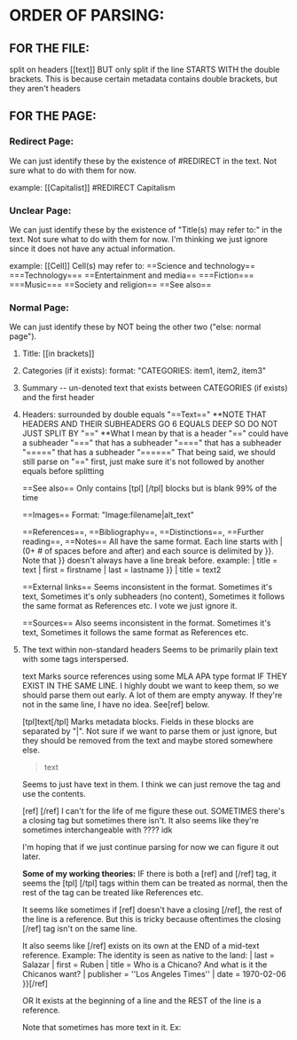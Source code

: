

# ORDER OF PARSING:

## FOR THE FILE:

split on headers [[text]]
BUT only split if the line STARTS WITH the double brackets.
This is because certain metadata contains double brackets,
but they aren't headers


## FOR THE PAGE:

### Redirect Page:
We can just identify these by the existence of #REDIRECT in the text.
Not sure what to do with them for now.

example:
    [[Capitalist]]
    #REDIRECT Capitalism

### Unclear Page:
We can just identify these by the existence of "Title(s) may refer to:" in the text.
Not sure what to do with them for now. I'm thinking we just ignore since it does not
have any actual information.

example:
    [[Cell]]
    Cell(s) may refer to:
    ==Science and technology==
    ===Technology===
    ==Entertainment and media==
    ===Fiction===
    ===Music===
    ==Society and religion==
    ==See also==

### Normal Page:
We can just identify these by NOT being the other two ("else: normal page").

1. Title: [[in brackets]]

2. Categories (if it exists): format: "CATEGORIES: item1, item2, item3"

3. Summary -- un-denoted text that exists between CATEGORIES (if exists) and the first header

4. Headers: surrounded by double equals "==Text=="
    **NOTE THAT HEADERS AND THEIR SUBHEADERS GO 6 EQUALS DEEP SO DO NOT JUST SPLIT BY "=="
        **What I mean by that is a header "==" could have a subheader "===" that
            has a subheader "====" that has a subheader "=====" that has a subheader "======"
        That being said, we should still parse on "==" first,
            just make sure it's not followed by another equals before splitting

    ==See also==
    Only contains [tpl] [/tpl] blocks but is blank 99% of the time

    ==Images==
    Format: "Image:filename|alt_text"

    ==References==, ==Bibliography==, ==Distinctions==, ==Further reading==, ==Notes==
    All have the same format.
    Each line starts with | (0+ # of spaces before and after)
        and each source is delimited by }}.
        Note that }} doesn't always have a line break before.
        example:
        | title = text
        | first = firstname | last = lastname
        }}
        | title = text2

    ==External links==
    Seems inconsistent in the format.
    Sometimes it's text,
    Sometimes it's only subheaders (no content),
    Sometimes it follows the same format as References etc.
    I vote we just ignore it.

    ==Sources==
    Also seems inconsistent in the format.
    Sometimes it's text,
    Sometimes it follows the same format as References etc.

5.  The text within non-standard headers
    Seems to be primarily plain text with some tags interspersed.
    
    <ref>text</ref>
    Marks source references using some MLA APA type format
    IF THEY EXIST IN THE SAME LINE. I highly doubt we want to keep them,
    so we should parse them out early. A lot of them are empty anyway.
    If they're not in the same line, I have no idea. See[ref] below.
    
    [tpl]text[/tpl]
    Marks metadata blocks. Fields in these blocks
    are separated by "|". Not sure if we want to parse them
    or just ignore, but they should be removed from the text and maybe
    stored somewhere else.
    
    <blockquote>text</blockquote>
    Seems to just have text in them.
    I think we can just remove the tag and use the contents.
    
    [ref] [/ref]
    I can't for the life of me figure these out.
    SOMETIMES there's a closing tag but sometimes there isn't.
    It also seems like they're sometimes interchangeable with <ref> </ref>???? idk
    
    I'm hoping that if we just continue parsing for now we can figure it out later.

    **Some of my working theories:**
    IF there is both a [ref] and [/ref] tag, it seems the [tpl] [/tpl] tags within
    them can be treated as normal, then the rest of the tag can be treated like References etc.
    
    It seems like sometimes if [ref] doesn't have a closing [/ref],
    the rest of the line is a reference. But this is tricky because
    oftentimes the closing [/ref] tag isn't on the same line.
    
    It also seems like [/ref] exists on its own at the END of a mid-text reference.
    Example:
    The identity is seen as native to the land:
    | last = Salazar
    | first = Ruben
    | title = Who is a Chicano? And what is it the Chicanos want?
    | publisher = ''Los Angeles Times''
    | date = 1970-02-06
    }}[/ref]
    
    OR It exists at the beginning of a line and the REST of the line is a reference.
    
    Note that sometimes <ref> has more text in it. Ex: <ref name=gaz07>
